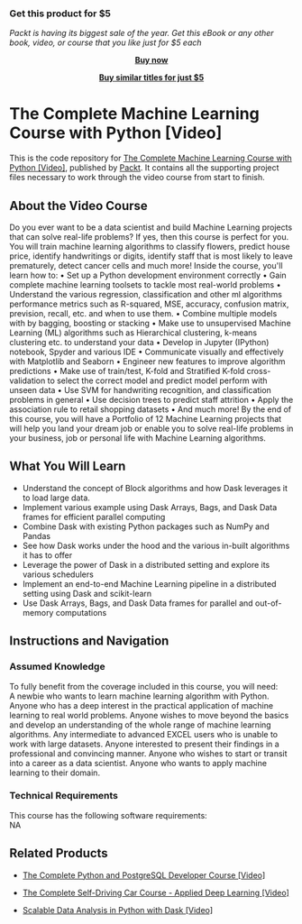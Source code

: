 
### Get this product for $5

<i>Packt is having its biggest sale of the year. Get this eBook or any other book, video, or course that you like just for $5 each</i>


<b><p align='center'>[Buy now](https://packt.link/9781789953725)</p></b>


<b><p align='center'>[Buy similar titles for just $5](https://subscription.packtpub.com/search)</p></b>


# The Complete Machine Learning Course with Python [Video]
This is the code repository for [The Complete Machine Learning Course with Python [Video]](https://www.packtpub.com/web-development/scalable-data-analysis-python-dask-video?utm_source=github&utm_medium=repository&utm_campaign=9781789808926), published by [Packt](https://www.packtpub.com/?utm_source=github). It contains all the supporting project files necessary to work through the video course from start to finish.
## About the Video Course
Do you ever want to be a data scientist and build Machine Learning projects that can solve real-life problems? If yes, then this course is perfect for you.
You will train machine learning algorithms to classify flowers, predict house price, identify handwritings or digits, identify staff that is most likely to leave prematurely, detect cancer cells and much more!
Inside the course, you'll learn how to:
•	Set up a Python development environment correctly
•	Gain complete machine learning toolsets to tackle most real-world problems
•	Understand the various regression, classification and other ml algorithms performance metrics such as R-squared, MSE, accuracy, confusion matrix, prevision, recall, etc. and when to use them.
•	Combine multiple models with by bagging, boosting or stacking
•	Make use to unsupervised Machine Learning (ML) algorithms such as Hierarchical clustering, k-means clustering etc. to understand your data
•	Develop in Jupyter (IPython) notebook, Spyder and various IDE
•	Communicate visually and effectively with Matplotlib and Seaborn
•	Engineer new features to improve algorithm predictions
•	Make use of train/test, K-fold and Stratified K-fold cross-validation to select the correct model and predict model perform with unseen data
•	Use SVM for handwriting recognition, and classification problems in general
•	Use decision trees to predict staff attrition
•	Apply the association rule to retail shopping datasets
•	And much more!
By the end of this course, you will have a Portfolio of 12 Machine Learning projects that will help you land your dream job or enable you to solve real-life problems in your business, job or personal life with Machine Learning algorithms.

<H2>What You Will Learn</H2>
<DIV class=book-info-will-learn-text>
<UL>
<LI>Understand the concept of Block algorithms and how Dask leverages it to load large data. 
<LI>Implement various example using Dask Arrays, Bags, and Dask Data frames for efficient parallel computing 
<LI>Combine Dask with existing Python packages such as NumPy and Pandas 
<LI>See how Dask works under the hood and the various in-built algorithms it has to offer 
<LI>Leverage the power of Dask in a distributed setting and explore its various schedulers 
<LI>Implement an end-to-end Machine Learning pipeline in a distributed setting using Dask and scikit-learn 
<LI>Use Dask Arrays, Bags, and Dask Data frames for parallel and out-of-memory computations </LI></UL></DIV>

## Instructions and Navigation
### Assumed Knowledge
To fully benefit from the coverage included in this course, you will need:<br/>
A newbie who wants to learn machine learning algorithm with Python. Anyone who has a deep interest in the practical application of machine learning to real world problems. Anyone wishes to move beyond the basics and develop an understanding of the whole range of machine learning algorithms. Any intermediate to advanced EXCEL users who is unable to work with large datasets. Anyone interested to present their findings in a professional and convincing manner. Anyone who wishes to start or transit into a career as a data scientist. Anyone who wants to apply machine learning to their domain.
### Technical Requirements
This course has the following software requirements:<br/>
NA

## Related Products
* [The Complete Python and PostgreSQL Developer Course [Video]](https://www.packtpub.com/web-development/scalable-data-analysis-python-dask-video?utm_source=github&utm_medium=repository&utm_campaign=9781789808926)

* [The Complete Self-Driving Car Course - Applied Deep Learning [Video]](https://www.packtpub.com/web-development/scalable-data-analysis-python-dask-video?utm_source=github&utm_medium=repository&utm_campaign=9781789808926)

* [Scalable Data Analysis in Python with Dask [Video]](https://www.packtpub.com/web-development/scalable-data-analysis-python-dask-video?utm_source=github&utm_medium=repository&utm_campaign=9781789808926)

